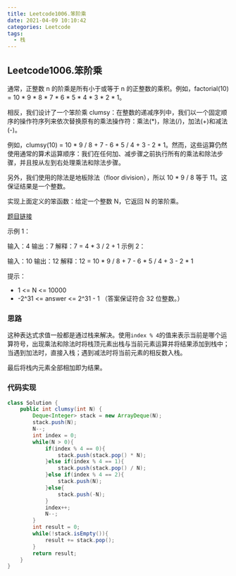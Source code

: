 ```yaml
---
title: Leetcode1006.笨阶乘
date: 2021-04-09 10:10:42
categories: Leetcode
tags:
  - 栈
---
```


## Leetcode1006.笨阶乘

通常，正整数 n 的阶乘是所有小于或等于 n 的正整数的乘积。例如，factorial(10) = 10 * 9 * 8 * 7 * 6 * 5 * 4 * 3 * 2 * 1。

相反，我们设计了一个笨阶乘 clumsy：在整数的递减序列中，我们以一个固定顺序的操作符序列来依次替换原有的乘法操作符：乘法(*)，除法(/)，加法(+)和减法(-)。

例如，clumsy(10) = 10 * 9 / 8 + 7 - 6 * 5 / 4 + 3 - 2 * 1。然而，这些运算仍然使用通常的算术运算顺序：我们在任何加、减步骤之前执行所有的乘法和除法步骤，并且按从左到右处理乘法和除法步骤。

另外，我们使用的除法是地板除法（floor division），所以 10 * 9 / 8 等于 11。这保证结果是一个整数。

实现上面定义的笨函数：给定一个整数 N，它返回 N 的笨阶乘。

 [题目链接](https://leetcode-cn.com/problems/clumsy-factorial)

<!--more-->

示例 1：

输入：4
输出：7
解释：7 = 4 * 3 / 2 + 1
示例 2：

输入：10
输出：12
解释：12 = 10 * 9 / 8 + 7 - 6 * 5 / 4 + 3 - 2 * 1


提示：

- 1 <= N <= 10000
- -2^31 <= answer <= 2^31 - 1  （答案保证符合 32 位整数。）



### 思路

这种表达式求值一般都是通过栈来解决。使用`index % 4`的值来表示当前是哪个运算符号，出现乘法和除法时将栈顶元素出栈与当前元素运算并将结果添加到栈中；当遇到加法时，直接入栈；遇到减法时将当前元素的相反数入栈。

最后将栈内元素全部相加即为结果。



### 代码实现

```java
class Solution {
    public int clumsy(int N) {
        Deque<Integer> stack = new ArrayDeque(N);
        stack.push(N);
        N--;
        int index = 0;
        while(N > 0){
            if(index % 4 == 0){
                stack.push(stack.pop() * N);
            }else if(index % 4 == 1){
                stack.push(stack.pop() / N);
            }else if(index % 4 == 2){
                stack.push(N);
            }else{
                stack.push(-N);
            }
            index++;
            N--;
        }
        int result = 0;
        while(!stack.isEmpty()){
            result += stack.pop();
        }
        return result;
    }
}
```



